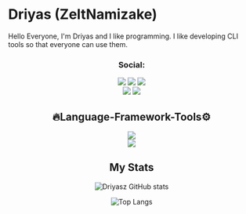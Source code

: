 # Driyas (ZeltNamizake)
Hello Everyone, I'm Driyas and I like programming.
I like developing CLI tools so that everyone can use them.
<div align="center">

### Social:
<div align="center">
<img src="https://img.shields.io/badge/instagram-pink?style=for-the-badge&logo=instagram">
<img src="https://img.shields.io/badge/threads-black?style=for-the-badge&logo=threads">
<img src="https://img.shields.io/badge/telegram-cyan?style=for-the-badge&logo=telegram">
<br>
<img src="https://img.shields.io/badge/youtube-ff0303?style=for-the-badge&logo=youtube">
<img src="https://img.shields.io/badge/whatsapp-017300?style=for-the-badge&logo=whatsapp">
</div>

## 🔥Language-Framework-Tools⚙

<p>
  <a href="https://skillicons.dev">
    <img src="https://skillicons.dev/icons?i=js,nodejs,git" />
    <br>
    <img src="https://skillicons.dev/icons?i=github,vscode,ubuntu,windows" />
  </a>
</p>
</p>

## My Stats
![Driyasz GitHub stats](https://github-readme-stats.vercel.app/api?username=zeltnamizake&show_icons=true&theme=dark)

![Top Langs](https://github-readme-stats.vercel.app/api/top-langs/?username=ZeltNamizake&layout=compact&theme=dark&hide=batchfile)
</div>
